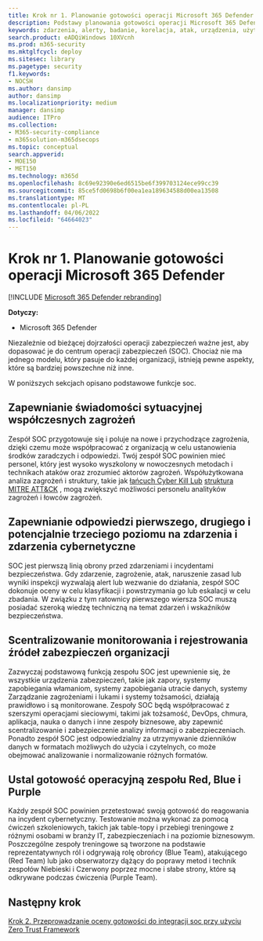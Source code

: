 ```yaml
---
title: Krok nr 1. Planowanie gotowości operacji Microsoft 365 Defender
description: Podstawy planowania gotowości operacji Microsoft 365 Defender podczas integrowania Microsoft 365 Defender z operacjami zabezpieczeń.
keywords: zdarzenia, alerty, badanie, korelacja, atak, urządzenia, użytkownicy, tożsamości, tożsamość, skrzynka pocztowa, adres e-mail, 365, microsoft, m365, reagowanie na zdarzenia, cyberatak, secops, operacje zabezpieczeń, soc
search.product: eADQiWindows 10XVcnh
ms.prod: m365-security
ms.mktglfcycl: deploy
ms.sitesec: library
ms.pagetype: security
f1.keywords:
- NOCSH
ms.author: dansimp
author: dansimp
ms.localizationpriority: medium
manager: dansimp
audience: ITPro
ms.collection:
- M365-security-compliance
- m365solution-m365dsecops
ms.topic: conceptual
search.appverid:
- MOE150
- MET150
ms.technology: m365d
ms.openlocfilehash: 8c69e92390e6ed6515be6f399703124ece99cc39
ms.sourcegitcommit: 85ce5fd0698b6f00ea1ea189634588d00ea13508
ms.translationtype: MT
ms.contentlocale: pl-PL
ms.lasthandoff: 04/06/2022
ms.locfileid: "64664023"
---
```

# <a name="step-1-plan-for-microsoft-365-defender-operations-readiness"></a>Krok nr 1. Planowanie gotowości operacji Microsoft 365 Defender

[!INCLUDE [Microsoft 365 Defender rebranding](../includes/microsoft-defender.md)]

**Dotyczy:**
- Microsoft 365 Defender

Niezależnie od bieżącej dojrzałości operacji zabezpieczeń ważne jest, aby dopasować je do centrum operacji zabezpieczeń (SOC). Chociaż nie ma jednego modelu, który pasuje do każdej organizacji, istnieją pewne aspekty, które są bardziej powszechne niż inne.

W poniższych sekcjach opisano podstawowe funkcje soc.

## <a name="provide-situational-awareness-of-modern-threats"></a>Zapewnianie świadomości sytuacyjnej współczesnych zagrożeń

Zespół SOC przygotowuje się i poluje na nowe i przychodzące zagrożenia, dzięki czemu może współpracować z organizacją w celu ustanowienia środków zaradczych i odpowiedzi. Twój zespół SOC powinien mieć personel, który jest wysoko wyszkolony w nowoczesnych metodach i technikach ataków oraz zrozumieć aktorów zagrożeń. Współużytkowana analiza zagrożeń i struktury, takie jak [łańcuch Cyber Kill Lub](https://www.microsoft.com/security/blog/2016/11/28/disrupting-the-kill-chain/) [struktura MITRE ATT&CK](https://attack.mitre.org/) , mogą zwiększyć możliwości personelu analityków zagrożeń i łowców zagrożeń.

## <a name="provide-first-second-and-potentially-third-level-responses-to-cyber-incidents-and-events"></a>Zapewnianie odpowiedzi pierwszego, drugiego i potencjalnie trzeciego poziomu na zdarzenia i zdarzenia cybernetyczne

SOC jest pierwszą linią obrony przed zdarzeniami i incydentami bezpieczeństwa. Gdy zdarzenie, zagrożenie, atak, naruszenie zasad lub wyniki inspekcji wyzwalają alert lub wezwanie do działania, zespół SOC dokonuje oceny w celu klasyfikacji i powstrzymania go lub eskalacji w celu zbadania. W związku z tym ratownicy pierwszego wiersza SOC muszą posiadać szeroką wiedzę techniczną na temat zdarzeń i wskaźników bezpieczeństwa.

## <a name="centralize-monitoring-and-logging-of-your-organizations-security-sources"></a>Scentralizowanie monitorowania i rejestrowania źródeł zabezpieczeń organizacji

Zazwyczaj podstawową funkcją zespołu SOC jest upewnienie się, że wszystkie urządzenia zabezpieczeń, takie jak zapory, systemy zapobiegania włamaniom, systemy zapobiegania utracie danych, systemy Zarządzanie zagrożeniami i lukami i systemy tożsamości, działają prawidłowo i są monitorowane. Zespoły SOC będą współpracować z szerszymi operacjami sieciowymi, takimi jak tożsamość, DevOps, chmura, aplikacja, nauka o danych i inne zespoły biznesowe, aby zapewnić scentralizowanie i zabezpieczenie analizy informacji o zabezpieczeniach. Ponadto zespół SOC jest odpowiedzialny za utrzymywanie dzienników danych w formatach możliwych do użycia i czytelnych, co może obejmować analizowanie i normalizowanie różnych formatów.

## <a name="establish-red-blue-and-purple-team-operational-readiness"></a>Ustal gotowość operacyjną zespołu Red, Blue i Purple

Każdy zespół SOC powinien przetestować swoją gotowość do reagowania na incydent cybernetyczny. Testowanie można wykonać za pomocą ćwiczeń szkoleniowych, takich jak table-topy i przebiegi treningowe z różnymi osobami w branży IT, zabezpieczeniach i na poziomie biznesowym. Poszczególne zespoły treningowe są tworzone na podstawie reprezentatywnych ról i odgrywają rolę obrońcy (Blue Team), atakującego (Red Team) lub jako obserwatorzy dążący do poprawy metod i technik zespołów Niebieski i Czerwony poprzez mocne i słabe strony, które są odkrywane podczas ćwiczenia (Purple Team).

## <a name="next-step"></a>Następny krok

[Krok 2. Przeprowadzanie oceny gotowości do integracji soc przy użyciu Zero Trust Framework](integrate-microsoft-365-defender-secops-readiness.md)
